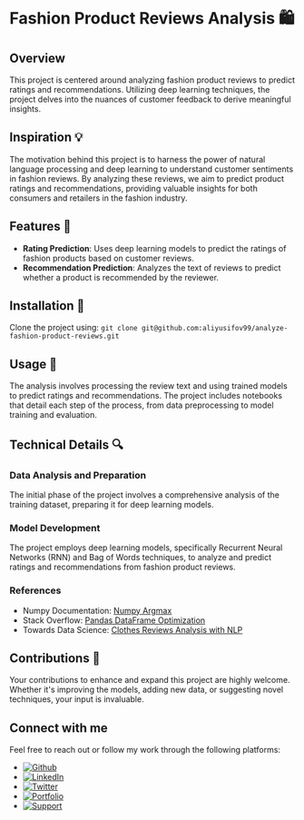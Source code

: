 # Fashion Product Reviews Analysis 🛍️

## Overview

This project is centered around analyzing fashion product reviews to predict ratings and recommendations. Utilizing deep learning techniques, the project delves into the nuances of customer feedback to derive meaningful insights.

## Inspiration 💡

The motivation behind this project is to harness the power of natural language processing and deep learning to understand customer sentiments in fashion reviews. By analyzing these reviews, we aim to predict product ratings and recommendations, providing valuable insights for both consumers and retailers in the fashion industry.

## Features 🌟

- **Rating Prediction**: Uses deep learning models to predict the ratings of fashion products based on customer reviews.
- **Recommendation Prediction**: Analyzes the text of reviews to predict whether a product is recommended by the reviewer.

## Installation 🔧

Clone the project using: `git clone git@github.com:aliyusifov99/analyze-fashion-product-reviews.git`


## Usage 🚀

The analysis involves processing the review text and using trained models to predict ratings and recommendations. The project includes notebooks that detail each step of the process, from data preprocessing to model training and evaluation.

## Technical Details 🔍

### Data Analysis and Preparation

The initial phase of the project involves a comprehensive analysis of the training dataset, preparing it for deep learning models.

### Model Development

The project employs deep learning models, specifically Recurrent Neural Networks (RNN) and Bag of Words techniques, to analyze and predict ratings and recommendations from fashion product reviews.

### References

- Numpy Documentation: [Numpy Argmax](https://numpy.org/devdocs/reference/generated/numpy.argmax.html)
- Stack Overflow: [Pandas DataFrame Optimization](https://stackoverflow.com/questions/57333255/how-to-optimize-my-pandas-data-frame-pre-processing)
- Towards Data Science: [Clothes Reviews Analysis with NLP](https://towardsdatascience.com/clothes-reviews-analysis-with-nlp-part-1-d81bdfa14d97)

## Contributions 👥

Your contributions to enhance and expand this project are highly welcome. Whether it's improving the models, adding new data, or suggesting novel techniques, your input is invaluable.

## Connect with me

Feel free to reach out or follow my work through the following platforms:

- [![Github](https://img.shields.io/badge/GitHub-100000?style=for-the-badge&logo=github&logoColor=white)](https://github.com/aliyusifov99)
- [![LinkedIn](https://img.shields.io/badge/LinkedIn-0077B5?style=for-the-badge&logo=linkedin&logoColor=white)](https://www.linkedin.com/in/ali-yusifov/)
- [![Twitter](https://img.shields.io/badge/Twitter-1DA1F2?style=for-the-badge&logo=twitter&logoColor=white)](https://twitter.com/aliyusifovpy)
- [![Portfolio](https://img.shields.io/badge/Personal_Website-4CAF50?style=for-the-badge&logo=google-earth&logoColor=white)](https://www.aliyusifovai.com/)
- [![Support](https://img.shields.io/badge/Buy_Me_A_Coffee-F7DF1E?style=for-the-badge&logo=buy-me-a-coffee&logoColor=black)](https://www.buymeacoffee.com/aliyusifov)
